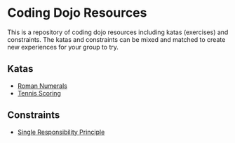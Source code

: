 # Coding Dojo Resources

This is a repository of coding dojo resources including katas (exercises) and constraints. The katas and constraints can be mixed and matched to create new experiences for your group to try.

## Katas

* [Roman Numerals](./katas/roman-numerals.md)
* [Tennis Scoring](./katas/tennis-scoring.md)

## Constraints

* [Single Responsibility Principle](./constraints/single-responsibility-principle.md)